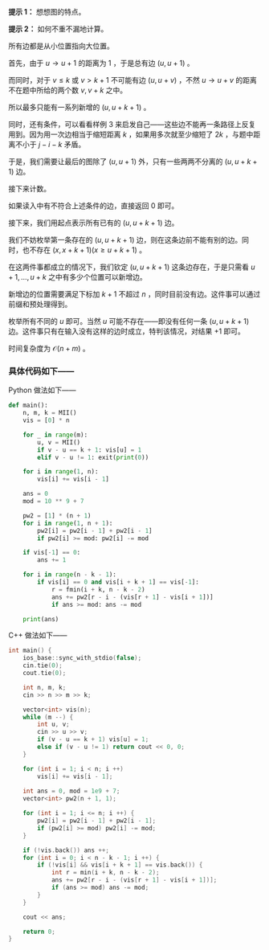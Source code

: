 **提示 1：** 想想图的特点。

**提示 2：** 如何不重不漏地计算。

所有边都是从小位置指向大位置。

首先，由于 $u\to u+1$ 的距离为 $1$ ，于是总有边 $(u,u+1)$ 。

而同时，对于 $v\leq k$ 或 $v\gt k+1$ 不可能有边 $(u,u+v)$ ，不然 $u\to u+v$ 的距离不在题中所给的两个数 $v,v+k$ 之中。

所以最多只能有一系列新增的 $(u,u+k+1)$ 。

同时，还有条件，可以看看样例 3 来启发自己——这些边不能再一条路径上反复用到。因为用一次边相当于缩短距离 $k$ ，如果用多次就至少缩短了 $2k$ ，与题中距离不小于 $j-i-k$ 矛盾。

于是，我们需要让最后的图除了 $(u,u+1)$ 外，只有一些两两不分离的 $(u,u+k+1)$ 边。

接下来计数。

如果读入中有不符合上述条件的边，直接返回 $0$ 即可。

接下来，我们用起点表示所有已有的 $(u,u+k+1)$ 边。

我们不妨枚举第一条存在的 $(u,u+k+1)$ 边，则在这条边前不能有别的边。同时，也不存在 $(x,x+k+1) (x\geq u+k+1)$ 。

在这两件事都成立的情况下，我们钦定 $(u,u+k+1)$ 这条边存在，于是只需看 $u+1,\dots,u+k$ 之中有多少个位置可以新增边。

新增边的位置需要满足下标加 $k+1$ 不超过 $n$ ，同时目前没有边。这件事可以通过前缀和预处理得到。

枚举所有不同的 $u$ 即可。当然 $u$ 可能不存在——即没有任何一条 $(u,u+k+1)$ 边。这件事只有在输入没有这样的边时成立，特判该情况，对结果 $+1$ 即可。

时间复杂度为 $\mathcal{O}(n+m)$ 。

### 具体代码如下——

Python 做法如下——

```Python []
def main():
    n, m, k = MII()
    vis = [0] * n

    for _ in range(m):
        u, v = MII()
        if v - u == k + 1: vis[u] = 1
        elif v - u != 1: exit(print(0))

    for i in range(1, n):
        vis[i] += vis[i - 1]

    ans = 0
    mod = 10 ** 9 + 7

    pw2 = [1] * (n + 1)
    for i in range(1, n + 1):
        pw2[i] = pw2[i - 1] + pw2[i - 1]
        if pw2[i] >= mod: pw2[i] -= mod

    if vis[-1] == 0:
        ans += 1

    for i in range(n - k - 1):
        if vis[i] == 0 and vis[i + k + 1] == vis[-1]:
            r = fmin(i + k, n - k - 2)
            ans += pw2[r - i - (vis[r + 1] - vis[i + 1])]
            if ans >= mod: ans -= mod

    print(ans)
```

C++ 做法如下——

```cpp []
int main() {
    ios_base::sync_with_stdio(false);
    cin.tie(0);
    cout.tie(0);

    int n, m, k;
    cin >> n >> m >> k;

    vector<int> vis(n);
    while (m --) {
        int u, v;
        cin >> u >> v;
        if (v - u == k + 1) vis[u] = 1;
        else if (v - u != 1) return cout << 0, 0;
    }

    for (int i = 1; i < n; i ++)
        vis[i] += vis[i - 1];
    
    int ans = 0, mod = 1e9 + 7;
    vector<int> pw2(n + 1, 1);

    for (int i = 1; i <= n; i ++) {
        pw2[i] = pw2[i - 1] + pw2[i - 1];
        if (pw2[i] >= mod) pw2[i] -= mod;
    }

    if (!vis.back()) ans ++;
    for (int i = 0; i < n - k - 1; i ++) {
        if (!vis[i] && vis[i + k + 1] == vis.back()) {
            int r = min(i + k, n - k - 2);
            ans += pw2[r - i - (vis[r + 1] - vis[i + 1])];
            if (ans >= mod) ans -= mod;
        }
    }

    cout << ans;

    return 0;
}
```
